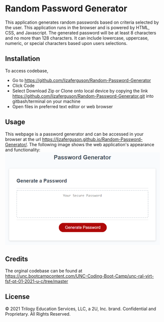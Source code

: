# Random Password Generator

This application generates random passwords based on criteria selected by the user. This application runs in the browser and is powered by HTML, CSS, and Javascript. The generated password will be at least 8 characters and no more than 128 characters. It can include lowercase, uppercase, numeric, or special characters based upon users selections.

## Installation
To access codebase,

* Go to https://github.com/lizaferguson/Random-Password-Generator
* Click Code
* Select Download Zip or Clone onto local device by copying the link https://github.com/lizaferguson/Random-Password-Generator.git into gitbash/terminal on your machine
* Open files in preferred text editor or web browser

## Usage
This webpage is a password generator and can be accessed in your browser at the url https://lizaferguson.github.io/Random-Password-Generator/. The following image shows the web application's appearance and functionality:
![The Password Generator application displays a red button to "Generate Password".](./assets/images/03-javascript-homework-demo.png)

## Credits
The orginal codebase can be found at https://unc.bootcampcontent.com/UNC-Coding-Boot-Camp/unc-ral-virt-fsf-pt-01-2021-u-c/tree/master

## License
© 2021 Trilogy Education Services, LLC, a 2U, Inc. brand. Confidential and Proprietary. All Rights Reserved.
